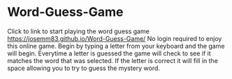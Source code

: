 # Word-Guess-Game
Click to link to start playing the word guess game https://josemm83.github.io/Word-Guess-Game/
No login required to enjoy this online game.
Begin by typing a letter from your keyboard and the game will begin.
Everytime a letter is guessed the game will check to see if it matches the word that was selected.
If the letter is correct it will fill in the space allowing you to try to guess the mystery word.
